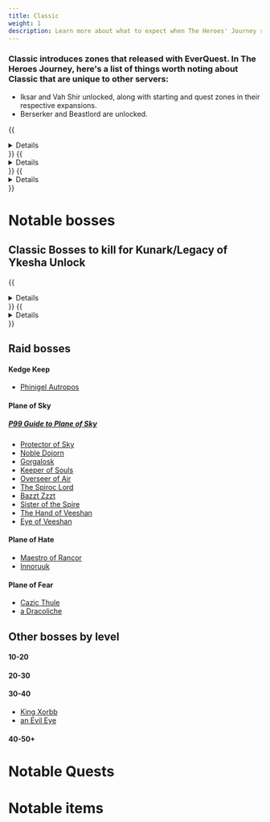 ```yaml
---
title: Classic
weight: 1
description: Learn more about what to expect when The Heroes' Journey releases
---
```


### Classic introduces zones that released with EverQuest. In The Heroes Journey, here's a list of things worth noting about Classic that are unique to other servers:

- Iksar and Vah Shir unlocked, along with starting and quest zones in their respective expansions.
- Berserker and Beastlord are unlocked.

{{<details title="Classic zones">}}
  - Ak'Anon
  - Befallen
  - Blackburrow
  - Castle Mistmoore
  - Clan Runnyeye
  - Commonlands
  - Crushbone
  - Dagnor's Cauldron
  - East Karana
  - Erud's Crossing
  - Erudin
  - Erudin Palace
  - Estate of Unrest
  - Everfrost Peaks
  - Felwithe
  - Freeport Sewers
  - Freeport
  - Gorge of King Xorbb
  - Greater Faydark
  - Grobb
  - Halas
  - High Keep
  - Highpass Hold
  - Innothule Swamp
  - Kaladim
  - Kedge Keep
  - Kithicor Forest
  - Lake Rathetear
  - Lavastorm Mountains
  - Lesser Faydark
  - Lower Guk
  - Misty Thicket
  - Nagafen's Lair
  - Najena
  - Nektulos Forest
  - Neriak
  - North Karana
  - North Ro
  - Ocean of Tears
  - Oggok
  - Paineel
  - Permafrost Keep
  - Plane of Fear
  - Plane of Hate
  - Plane of Sky
  - Qeynos
  - Qeynos Catacombs
  - Qeynos Hills
  - Rathe Mountains
  - Rivervale
  - Solusek's Eye
  - South Karana
  - South Ro
  - Steamfont Mountains
  - Surefall Glade
  - Temple of Cazic-Thule
  - The Feerrott
  - Toxxulia Forest
  - Upper Guk
  - West Karana
{{</details>}}
{{<details title="Kunark zones (Iksar starting areas)">}}
 - Cabilis East
 - Cabilis West
 - Field Of Bone
 - Kurns Tower
 - Lake of Ill Omen
 - Swamp of No Hope
 - Warslik's Woods
{{</details>}}
{{<details title="Luclin zones (Vah Shir starting areas)">}}
 - Hollowshade Moor
 - Paludal Caverns
 - Shadeweaver's Thicket
 - Shar Vahl
{{</details>}}

# Notable bosses
 ## Classic Bosses to kill for Kunark/Legacy of Ykesha Unlock
 {{<details title="Lord Nagafen">}}
 Found in Soluseks Eye, this is a Dragon that will challenge you with his Fire Breath attack.
 {{</details>}}
 {{<details title="Lady Vox">}}
 Found in Permafrost, Lady Vox is a challenging dragon fight to not only get to, but also compete with her Complete Heal
 {{</details>}}
 ## Raid bosses
#### Kedge Keep
- [Phinigel Autropos](https://wiki.project1999.com/Phinigel_Autropos)
#### Plane of Sky
##### [P99 Guide to Plane of Sky](https://wiki.project1999.com/Plane_of_Sky)
- [Protector of Sky](https://wiki.project1999.com/Protector_of_Sky)
- [Noble Dojorn](https://wiki.project1999.com/Noble_Dojorn)
- [Gorgalosk](https://wiki.project1999.com/Gorgalosk)
- [Keeper of Souls](https://wiki.project1999.com/Keeper_of_Souls)
- [Overseer of Air](https://wiki.project1999.com/Overseer_of_Air)
- [The Spiroc Lord](https://wiki.project1999.com/The_Spiroc_Lord)
- [Bazzt Zzzt](https://wiki.project1999.com/Bazzt_Zzzt)
- [Sister of the Spire](https://wiki.project1999.com/Sister_of_the_Spire)
- [The Hand of Veeshan](https://wiki.project1999.com/The_Hand_of_Veeshan)
- [Eye of Veeshan](https://wiki.project1999.com/Eye_of_Veeshan)
#### Plane of Hate
- [Maestro of Rancor](https://wiki.project1999.com/Maestro_of_Rancor)
- [Innoruuk](https://wiki.project1999.com/Innoruuk_(God))
#### Plane of Fear
- [Cazic Thule](https://wiki.project1999.com/Cazic_Thule_(God))
- [a Dracoliche](https://wiki.project1999.com/Dracoliche)
## Other bosses by level
#### 10-20

#### 20-30

#### 30-40
- [King Xorbb](https://wiki.project1999.com/King_Xorbb)
- [an Evil Eye](https://wiki.project1999.com/An_Evil_Eye_(Lower_Guk))
#### 40-50+




# Notable Quests

# Notable items
